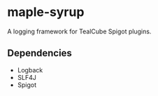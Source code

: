 # maple-syrup
A logging framework for TealCube Spigot plugins.

## Dependencies
* Logback
* SLF4J
* Spigot
